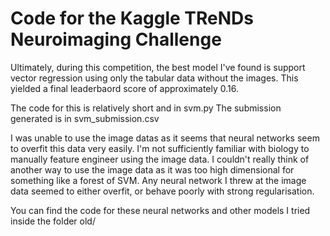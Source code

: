 # Code for the Kaggle TReNDs Neuroimaging Challenge

Ultimately, during this competition, the best model I've found is support vector regression using only the tabular data without the images. This yielded a final leaderbaord score of approximately 0.16.

The code for this is relatively short and in svm.py The submission generated is in svm_submission.csv

I was unable to use the image datas as it seems that neural networks seem to overfit this data very easily. I'm not sufficiently familiar with biology to manually feature engineer using the image data. I couldn't really think of another way to use the image data as it was too high dimensional for something like a forest of SVM. Any neural network I threw at the image data seemed to either overfit, or behave poorly with strong regularisation.

You can find the code for these neural networks and other models I tried inside the folder old/
